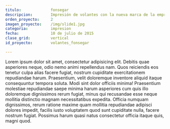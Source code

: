```yaml
---
titulo:				fonsegar
descripcion:		Impresión de volantes con la nueva marca de la empresa.
orden_proyecto: 	2
imagen_proyecto:	/img/slide1.jpg
categoria:			impresion
fecha:				10 de julio de 2015
clase_grid:			vertical
id_proyecto:		volantes_fonsegar	

---
```



Lorem ipsum dolor sit amet, consectetur adipisicing elit. Debitis quae asperiores neque, odio nemo animi repellendus nam. Quos reiciendis eos tenetur culpa alias facere fugiat, nostrum cupiditate exercitationem repudiandae harum. Praesentium, velit doloremque inventore aliquid itaque consequuntur tempora soluta. Modi sint dolor officiis minima! Praesentium molestiae repudiandae saepe minima harum asperiores cum quis illo doloremque dignissimos rerum fugiat, minus qui recusandae esse neque mollitia distinctio magnam necessitatibus expedita. Officia numquam dignissimos, rerum ratione maxime quam mollitia repudiandae adipisci dolores impedit, facilis iusto voluptatem quod sunt cupiditate nulla, facere nostrum fugiat. Possimus harum quasi natus consectetur officia itaque quis, magni quod.
